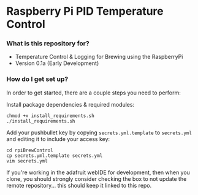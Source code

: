 # Raspberry Pi PID Temperature Control #

### What is this repository for? ###

* Temperature Control & Logging for Brewing using the RaspberryPi
* Version 0.1a (Early Development)

### How do I get set up? ###

In order to get started, there are a couple steps you need to perform:

Install package dependencies & required modules:
```
chmod +x install_requirements.sh
./install_requirements.sh
```

Add your pushbullet key by copying `secrets.yml.template` to `secrets.yml` and editing it to include your access key:
```
cd rpiBrewControl
cp secrets.yml.template secrets.yml
vim secrets.yml 
```

If you're working in the adafruit webIDE for development, then when you clone, you should strongly consider checking the box to not update the remote repository... this should keep it linked to this repo.